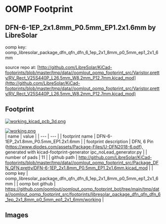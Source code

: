 # OOMP Footprint  
## DFN-6-1EP_2x1.8mm_P0.5mm_EP1.2x1.6mm  by LibreSolar  
  
oomp key: oomp_libresolar_package_dfn_qfn_dfn_6_1ep_2x1_8mm_p0_5mm_ep1_2x1_6mm  
  
source repo at: [http://github.com/LibreSolar/KiCad-footprints/blob/master/tmp/data//oomlout_oomp_footprint_src/Varistor.pretty/RV_Rect_V25S440P_L26.5mm_W8.2mm_P12.7mm.kicad_mod](http://github.com/LibreSolar/KiCad-footprints/blob/master/tmp/data//oomlout_oomp_footprint_src/Varistor.pretty/RV_Rect_V25S440P_L26.5mm_W8.2mm_P12.7mm.kicad_mod)  
## Footprint  
  
[![working_kicad_pcb_3d.png](working_kicad_pcb_3d_600.png)](working_kicad_pcb_3d.png)  
  
[![working.png](working_600.png)](working.png)  
| name | value | 
| --- | --- | 
| footprint name | DFN-6-1EP_2x1.8mm_P0.5mm_EP1.2x1.6mm | 
| footprint description | DFN, 6 Pin (https://www.diodes.com/assets/Package-Files/U-DFN2018-6.pdf), generated with kicad-footprint-generator ipc_noLead_generator.py | 
| number of pads | 11 | 
| github path | http://github.com/LibreSolar/KiCad-footprints/blob/master/tmp/data//oomlout_oomp_footprint_src/Package_DFN_QFN.pretty/DFN-6-1EP_2x1.8mm_P0.5mm_EP1.2x1.6mm.kicad_mod | 
| oomp key | oomp_libresolar_package_dfn_qfn_dfn_6_1ep_2x1_8mm_p0_5mm_ep1_2x1_6mm | 
| oomp bot github | https://github.com/oomlout/oomlout_oomp_footprint_bot/tree/main/tmp/data//oomlout_oomp_footprint_src/footprints/libresolar_package_dfn_qfn_dfn_6_1ep_2x1_8mm_p0_5mm_ep1_2x1_6mm/working | 
## Images  
